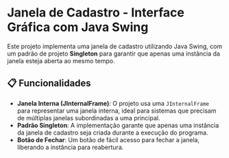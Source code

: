 # Janela de Cadastro - Interface Gráfica com Java Swing

Este projeto implementa uma janela de cadastro utilizando Java Swing, com um padrão de projeto **Singleton** para garantir que apenas uma instância da janela esteja aberta ao mesmo tempo. 

## 📋 Funcionalidades

- **Janela Interna (JInternalFrame)**: O projeto usa uma `JInternalFrame` para representar uma janela interna, ideal para sistemas que precisam de múltiplas janelas subordinadas a uma principal.
- **Padrão Singleton**: A implementação garante que apenas uma instância da janela de cadastro seja criada durante a execução do programa.
- **Botão de Fechar**: Um botão de fácil acesso para fechar a janela, liberando a instância para reabertura.
